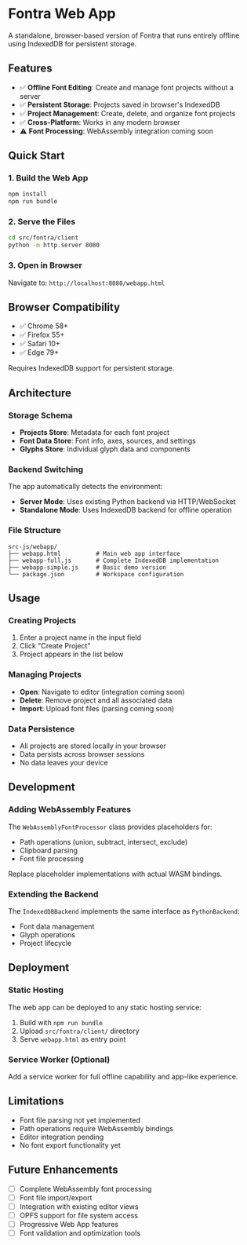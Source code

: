 # Fontra Web App

A standalone, browser-based version of Fontra that runs entirely offline using IndexedDB for persistent storage.

## Features

- ✅ **Offline Font Editing**: Create and manage font projects without a server
- ✅ **Persistent Storage**: Projects saved in browser's IndexedDB
- ✅ **Project Management**: Create, delete, and organize font projects
- ✅ **Cross-Platform**: Works in any modern browser
- ⚠️ **Font Processing**: WebAssembly integration coming soon

## Quick Start

### 1. Build the Web App
```bash
npm install
npm run bundle
```

### 2. Serve the Files
```bash
cd src/fontra/client
python -m http.server 8080
```

### 3. Open in Browser
Navigate to: `http://localhost:8080/webapp.html`

## Browser Compatibility

- ✅ Chrome 58+
- ✅ Firefox 55+
- ✅ Safari 10+
- ✅ Edge 79+

Requires IndexedDB support for persistent storage.

## Architecture

### Storage Schema
- **Projects Store**: Metadata for each font project
- **Font Data Store**: Font info, axes, sources, and settings
- **Glyphs Store**: Individual glyph data and components

### Backend Switching
The app automatically detects the environment:
- **Server Mode**: Uses existing Python backend via HTTP/WebSocket
- **Standalone Mode**: Uses IndexedDB backend for offline operation

### File Structure
```
src-js/webapp/
├── webapp.html          # Main web app interface
├── webapp-full.js       # Complete IndexedDB implementation
├── webapp-simple.js     # Basic demo version
└── package.json         # Workspace configuration
```

## Usage

### Creating Projects
1. Enter a project name in the input field
2. Click "Create Project" 
3. Project appears in the list below

### Managing Projects
- **Open**: Navigate to editor (integration coming soon)
- **Delete**: Remove project and all associated data
- **Import**: Upload font files (parsing coming soon)

### Data Persistence
- All projects are stored locally in your browser
- Data persists across browser sessions
- No data leaves your device

## Development

### Adding WebAssembly Features
The `WebAssemblyFontProcessor` class provides placeholders for:
- Path operations (union, subtract, intersect, exclude)
- Clipboard parsing
- Font file processing

Replace placeholder implementations with actual WASM bindings.

### Extending the Backend
The `IndexedDBBackend` implements the same interface as `PythonBackend`:
- Font data management
- Glyph operations  
- Project lifecycle

## Deployment

### Static Hosting
The web app can be deployed to any static hosting service:
1. Build with `npm run bundle`
2. Upload `src/fontra/client/` directory
3. Serve `webapp.html` as entry point

### Service Worker (Optional)
Add a service worker for full offline capability and app-like experience.

## Limitations

- Font file parsing not yet implemented
- Path operations require WebAssembly bindings
- Editor integration pending
- No font export functionality yet

## Future Enhancements

- [ ] Complete WebAssembly font processing
- [ ] Font file import/export
- [ ] Integration with existing editor views
- [ ] OPFS support for file system access
- [ ] Progressive Web App features
- [ ] Font validation and optimization tools